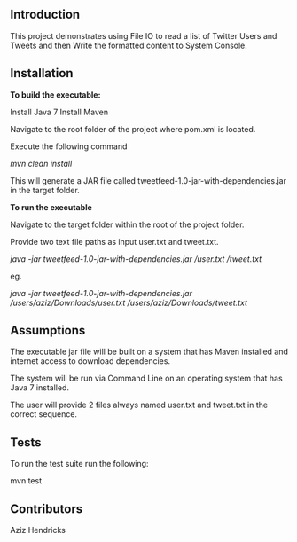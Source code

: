 ## Introduction

This project demonstrates using File IO to read a list of Twitter Users and Tweets and then Write the formatted content to System Console.

## Installation

**To build the executable:**

Install Java 7
Install Maven

Navigate to the root folder of the project where pom.xml is located.

Execute the following command

_mvn clean install_

This will generate a JAR file called tweetfeed-1.0-jar-with-dependencies.jar in the target folder.

**To run the executable**

Navigate to the target folder within the root of the project folder.

Provide two text file paths as input user.txt and tweet.txt. 

_java -jar tweetfeed-1.0-jar-with-dependencies.jar <PATH>/user.txt <PATH>/tweet.txt_

eg. 

_java -jar tweetfeed-1.0-jar-with-dependencies.jar /users/aziz/Downloads/user.txt /users/aziz/Downloads/tweet.txt_

## Assumptions

The executable jar file will be built on a system that has Maven installed and internet access to download dependencies.

The system will be run via Command Line on an operating system that has Java 7 installed.

The user will provide 2 files always named user.txt and tweet.txt in the correct sequence.


## Tests

To run the test suite run the following:

mvn test

## Contributors

Aziz Hendricks
